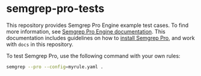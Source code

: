 # semgrep-pro-tests

This repository provides Semgrep Pro Engine example test cases. To find more information, see [Semgrep Pro Engine documentation](https://semgrep.dev/docs/deepsemgrep/). This documentation includes guidelines on how to [install Semgrep Pro](https://semgrep.dev/docs/deepsemgrep/deepsemgrep-introduction/#installing-semgrep-pro-engine-in-cli), and work with `docs` in this repository.

To test Semgrep Pro, use the following command with your own rules:

```sh
semgrep --pro --config=myrule.yaml .
```
